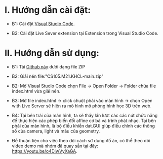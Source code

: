 # I. Hướng dẫn cài đặt:

- B1: Cài đặt [Visual Studio Code](https://code.visualstudio.com/download).

- B2: Cài đặt Live Sever extension tại Extension trong Visual Studio Code.


# II. Hướng dẫn sử dụng:

- B1: Tải [Github này](https://github.com/JTNghia/CS105.M21.KHCL) dưới dạng file ZIP

- B2: Giải nén file:"CS105.M21.KHCL-main.zip" 

- B2: Mở Visual Studio Code chọn File -> Open Folder -> Folder chứa file index.html vừa giải nén.

- B3: Mở file index.html -> click chuột phải vào màn hình -> chọn Open with Live Server sẽ hiện ra mô hình mô phỏng hình học 3D trên web.

- B4: Tại bên trái của màn hình, ta sẽ thấy lần lượt các các nút chức năng để thực hiện các phép biến đổi affine cơ bả và trình phát nhạc.
Tại bên phải của màn hình, là bộ điều khiển dat.GUI giúp điều chỉnh các thông số của camera, light và màu của geometry.

- Để thuận tiện cho việc theo dõi cách sử dụng đồ án, có thể theo dõi video demo mà nhóm đã quay sẵn tại đây: https://youtu.be/o4DlwVyXaGA.

